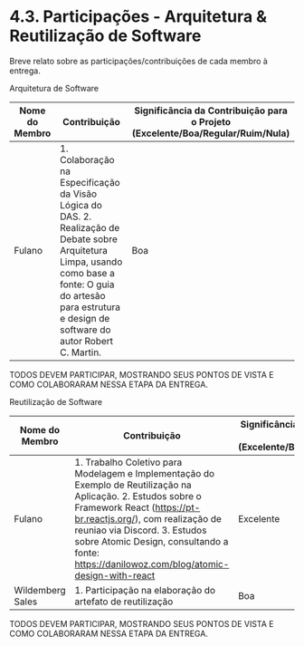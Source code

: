 # 4.3. Participações - Arquitetura & Reutilização de Software

Breve relato sobre as participações/contribuições de cada membro à entrega. 

Arquitetura de Software

|Nome do Membro | Contribuição | Significância da Contribuição para o Projeto (Excelente/Boa/Regular/Ruim/Nula) |
| -- | -- | -- |
| Fulano  |  1. Colaboração na Especificação da Visão Lógica do DAS. 2. Realização de Debate sobre Arquitetura Limpa, usando como base a fonte: O guia do artesão para estrutura e design de software do autor Robert C. Martin. | Boa |

TODOS DEVEM PARTICIPAR, MOSTRANDO SEUS PONTOS DE VISTA E COMO COLABORARAM NESSA ETAPA DA ENTREGA.


Reutilização de Software

|Nome do Membro | Contribuição | Significância da Contribuição para o Projeto (Excelente/Boa/Regular/Ruim/Nula) |
| -- | -- | -- |
| Fulano  |  1. Trabalho Coletivo para Modelagem e Implementação do Exemplo de Reutilização na Aplicação. 2. Estudos sobre o Framework React (https://pt-br.reactjs.org/), com realização de reuniao via Discord. 3. Estudos sobre Atomic Design, consultando a fonte: https://danilowoz.com/blog/atomic-design-with-react | Excelente |
| Wildemberg Sales | 1. Participação na elaboração do artefato de reutilização | Boa |

TODOS DEVEM PARTICIPAR, MOSTRANDO SEUS PONTOS DE VISTA E COMO COLABORARAM NESSA ETAPA DA ENTREGA.
